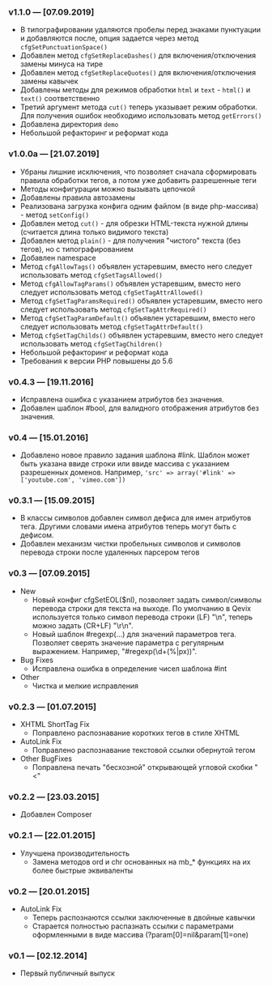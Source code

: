 ### v1.1.0 — [07.09.2019]
* В типографировании удаляются пробелы перед знаками пунктуации и добавляются после, опция задается через метод `cfgSetPunctuationSpace()`
* Добавлен метод `cfgSetReplaceDashes()` для включения/отключения замены минуса на тире
* Добавлен метод `cfgSetReplaceQuotes()` для включения/отключения замены кавычек
* Добавлены методы для режимов обработки `html` и `text` - `html()` и `text()` соответственно
* Третий аргумент метода `cut()` теперь указывает режим обработки. Для получения ошибок необходимо использовать метод `getErrors()`
* Добавлена директория `demo`
* Небольшой рефакторинг и реформат кода

### v1.0.0a — [21.07.2019]
* Убраны лишние исключения, что позволяет сначала сформировать правила обработки тегов, а потом уже добавить разрешенные теги
* Методы конфигурации можно вызывать цепочкой
* Добавлены правила автозамены
* Реализована загрузка конфига одним файлом (в виде php-массива) - метод `setConfig()`
* Добавлен метод `cut()` - для обрезки HTML-текста нужной длины (считается длина только видимого текста)
* Добавлен метод `plain()` - для получения "чистого" текста (без тегов), но с типографированием
* Добавлен namespace
* Метод `cfgAllowTags()` объявлен устаревшим, вместо него следует использовать метод `cfgSetTagsAllowed()`
* Метод `cfgAllowTagParams()` объявлен устаревшим, вместо него следует использовать метод `cfgSetTagAttrAllowed()`
* Метод `cfgSetTagParamsRequired()` объявлен устаревшим, вместо него следует использовать метод `cfgSetTagAttrRequired()`
* Метод `cfgSetTagParamDefault()` объявлен устаревшим, вместо него следует использовать метод `cfgSetTagAttrDefault()`
* Метод `cfgSetTagChilds()` объявлен устаревшим, вместо него следует использовать метод `cfgSetTagChildren()`
* Небольшой рефакторинг и реформат кода
* Требования к версии PHP повышены до 5.6

### v0.4.3 — [19.11.2016]
* Исправлена ошибка с указанием атрибутов без значения.
* Добавлен шаблон #bool, для валидного отображения атрибутов без значения.

### v0.4 — [15.01.2016]
* Добавлено новое правило задания шаблона #link. Шаблон может быть указана ввиде строки или ввиде массива с указанием разрешенных доменов. Например, `'src' => array('#link' => ['youtube.com', 'vimeo.com'])`

### v0.3.1 — [15.09.2015]
* В классы символов добавлен символ дефиса для имен атрибутов тега. Другими словами имена атрибутов теперь могут быть с дефисом.
* Добавлен механизм чистки пробельных символов и символов перевода строки после удаленных парсером тегов

### v0.3 — [07.09.2015]
* New
  * Новый конфиг cfgSetEOL($nl), позволяет задать символ/символы перевода строки для текста на выходе. По умолчанию в Qevix используется только символ перевода строки (LF) "\n", теперь можно задать (CR+LF) "\r\n".
  * Новый шаблон #regexp(...) для значений параметров тега. Позволяет сверять значение параметра с регулярным выражением. Например, "#regexp(\d+(%|px))".
* Bug Fixes
  * Исправлена ошибка в определение чисел шаблона #int
* Other
  * Чистка и мелкие исправления

### v0.2.3 — [01.07.2015]
* XHTML ShortTag Fix
  * Поправлено распознавание коротких тегов в стиле XHTML
* AutoLink Fix
  * Поправлено распознавание текстовой ссылки обернутой тегом
* Other BugFixes
  * Поправлена печать "бесхозной" открывающей угловой скобки "<"

### v0.2.2 — [23.03.2015]
* Добавлен Composer

### v0.2.1 — [22.01.2015]
* Улучшена производительность
  * Замена методов ord и chr основанных на mb_* функциях на их более быстрые эквиваленты

### v0.2 — [20.01.2015]
* AutoLink Fix
  * Теперь распознаются ссылки заключенные в двойные кавычки
  * Старается полностью распазнать ссылки с параметрами оформленными в виде массива (?param[0]=nil&param[1]=one)

### v0.1 — [02.12.2014]
* Первый публичный выпуск
